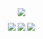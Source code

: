 <p align="center">

<br>
  <img src='https://github-readme-stats.vercel.app/api?username=lownamer&show_icons=true&theme=tokyonight'>

<p align="center">
  <img src='https://camo.githubusercontent.com/60a4265cd297940e5a5162ed09967965307109deb5e4540e9b30b491c4242962/68747470733a2f2f692e6962622e636f2f5335644c67626b2f48567872526d632e676966'>
  <img src='https://camo.githubusercontent.com/3c95d0dd1621bda5a19617b2d462c168b3719c34c9ac8ea117f9bb3561a13f34/68747470733a2f2f692e6962622e636f2f56426a7a6a33312f524e6c506f756d2e676966'>
  <img src='https://camo.githubusercontent.com/6ef349f427d4d7c306735200b181de81480a6fdd0d6b3fa81fe23f7fdc680e95/68747470733a2f2f692e6962622e636f2f7a5152643542562f63694b7a4a65442e676966'>

 


